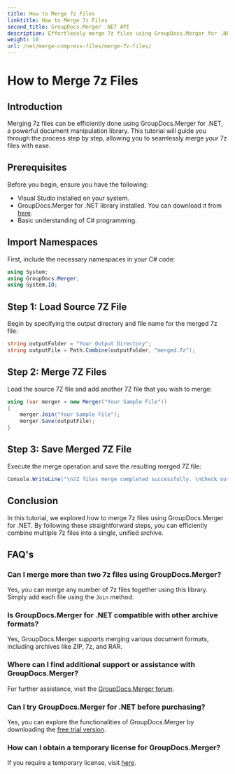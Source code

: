 ```yaml
---
title: How to Merge 7z Files
linktitle: How to Merge 7z Files
second_title: GroupDocs.Merger .NET API
description: Effortlessly merge 7z files using GroupDocs.Merger for .NET. Follow our step-by-step guide to combine multiple archives into one seamlessly.
weight: 10
url: /net/merge-compress-files/merge-7z-files/
---
```


# How to Merge 7z Files

## Introduction
Merging 7z files can be efficiently done using GroupDocs.Merger for .NET, a powerful document manipulation library. This tutorial will guide you through the process step by step, allowing you to seamlessly merge your 7z files with ease.
## Prerequisites
Before you begin, ensure you have the following:
- Visual Studio installed on your system.
- GroupDocs.Merger for .NET library installed. You can download it from [here](https://releases.groupdocs.com/merger/net/).
- Basic understanding of C# programming.

## Import Namespaces
First, include the necessary namespaces in your C# code:
```csharp
using System; 
using GroupDocs.Merger;
using System.IO;
```
## Step 1: Load Source 7Z File
Begin by specifying the output directory and file name for the merged 7z file:
```csharp
string outputFolder = "Your Output Directory";
string outputFile = Path.Combine(outputFolder, "merged.7z");
```
## Step 2: Merge 7Z Files
Load the source 7Z file and add another 7Z file that you wish to merge:
```csharp
using (var merger = new Merger("Your Sample File"))
{
    merger.Join("Your Sample File");
    merger.Save(outputFile);
}
```
## Step 3: Save Merged 7Z File
Execute the merge operation and save the resulting merged 7Z file:
```csharp
Console.WriteLine("\n7Z files merge completed successfully. \nCheck output in {0}", outputFolder);
```

## Conclusion
In this tutorial, we explored how to merge 7z files using GroupDocs.Merger for .NET. By following these straightforward steps, you can efficiently combine multiple 7z files into a single, unified archive.

## FAQ's
### Can I merge more than two 7z files using GroupDocs.Merger?
Yes, you can merge any number of 7z files together using this library. Simply add each file using the `Join` method.
### Is GroupDocs.Merger for .NET compatible with other archive formats?
Yes, GroupDocs.Merger supports merging various document formats, including archives like ZIP, 7z, and RAR.
### Where can I find additional support or assistance with GroupDocs.Merger?
For further assistance, visit the [GroupDocs.Merger forum](https://forum.groupdocs.com/c/merger/32).
### Can I try GroupDocs.Merger for .NET before purchasing?
Yes, you can explore the functionalities of GroupDocs.Merger by downloading the [free trial version](https://releases.groupdocs.com/).
### How can I obtain a temporary license for GroupDocs.Merger?
If you require a temporary license, visit [here](https://purchase.groupdocs.com/temporary-license/).
